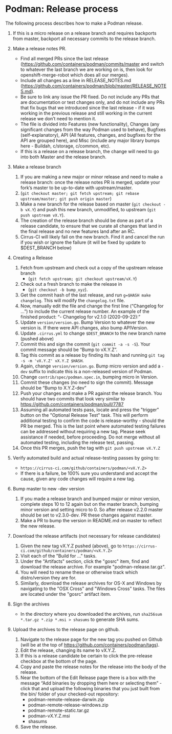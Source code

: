 # Podman: Release process

The following process describes how to make a Podman release.


1. If this is a micro release on a release branch and requires backports from master,
   backport all necessary commits to the release branch.
1. Make a release notes PR.
   * Find all merged PRs since the last release (https://github.com/containers/podman/commits/master
   and switch to whatever the last branch we are working on is, then look for openshift-merge-robot which does
   all our merges).
   * Include all changes as a line in RELEASE_NOTES.md (https://github.com/containers/podman/blob/master/RELEASE_NOTES.md).
   * Be sure to link any issue the PR fixed. Do not include any PRs that are documentation or test changes only,
   and do not include any PRs that fix bugs that we introduced since the last release - if it was working in the
   previous release and still working in the current release we don’t need to mention it.
   * The file is divided into Features (new functionality), Changes (any significant changes from the way Podman used to behave),
   Bugfixes (self-explanatory), API (All features, changes, and bugfixes for the API are grouped here), and
   Misc (include any major library bumps here - Buildah, c/storage, c/common, etc).
   * If this is a release on a release branch, the change will need to go into both Master and the release branch.
1. Make a release branch
   1. If you are making a new major or minor release and need to make a release branch: once the release notes PR is merged,
   update your fork’s master to be up-to-date with upstream/master.
   1. (`git checkout master; git fetch upstream; git rebase upstream/master; git push origin master`)
   1. Make a new branch for the release based on master (`git checkout -b vX.Y`) and push this new branch, unmodified,
   to upstream (`git push upstream vX.Y`).
   1. The creation of the release branch should be done as part of a release
   candidate, to ensure that we curate all changes that land in the final release and no new features land after an RC.
   1. Cirrus-CI will likely fail on the new branch. Find it and cancel the run if you wish or ignore the failure
   (it will be fixed by update to $DEST_BRANCH below)
1. Creating a Release
   1. Fetch from upstream and check out a copy of the upstream release branch
      * (`git fetch upstream; git checkout upstream/vX.Y`)
   1. Check out a fresh branch to make the release in
      * (`git checkout -b bump_xyz`).
   1. Get the commit hash of the last release, and run `g=$HASH make changelog`. This will modify the `changelog.txt` file.
   1. Now, manually edit the file and change the first line (“Changelog for …”) to include the current release number.
      An example of the finished product: “- Changelog for v2.1.0 (2020-09-22):”
   1. Update `version/version.go`. Bump Version to whatever the new version is. If there were API changes, also
      bump APIVersion.
   1. Update `.cirrus.yml` to change `$DEST_BRANCH` to the new branch name (pushed above)
   1. Commit this and sign the commit (`git commit -a -s -S`). Your commit message should be “Bump to vX.Y.Z”.
   1. Tag this commit as a release by finding its hash and running `git tag -s -m 'vX.Y.Z' vX.Y.Z $HASH`.
   1. Again, change `version/version.go`. Bump micro version and add a `-dev` suffix to indicate this is a
      non-released version of Podman.
   1. Change `contrib/spec/podman.spec.in`, bumping micro in Version.
   1. Commit these changes (no need to sign the commit). Message should be “Bump to X.Y.Z-dev”
   1. Push your changes and make a PR against the release branch. You should have two commits that look very
      similar to https://github.com/containers/podman/pull/7787
   1. Assuming all automated tests pass, locate and press the "trigger" button on the "Optional Release Test" task.
      This will perform additional testing to confirm the code is release-worthy - should the PR be merged.
      This is the last point where automated testing failures can be addressed without requiring a new tag.
      Please seek assistance if needed, before proceeding. Do not merge without all automated testing, including
      the release test, passing.
   1. Once this PR merges, push the tag with `git push upstream vX.Y.Z`

1. Verify automated build and actual release-testing passes by going to:
   * `https://cirrus-ci.com/github/containers/podman/<vX.Y.Z>`
   * If there is a failure, be 100% sure you understand and accept the cause, given any code changes will require a new tag.

1. Bump master to new -dev version
   1. If you made a release branch and bumped major or minor version, complete steps 10 to 12 again but on the master
      branch, bumping minor version and setting micro to 0. So after release v2.2.0 master should be set to
      v2.3.0-dev. PR these changes against master.
   1. Make a PR to bump the version in README.md on master to reflect the new release.
1. Download the release artifacts (not necessary for release candidates)
   1. Given the new tag vX.Y.Z pushed (above), go to `https://cirrus-ci.com/github/containers/podman/<vX.Y.Z>`
   1. Visit each of the "Build for ..." tasks.
   1. Under the "Artifacts" section, click the "gosrc" item, find and download the release archive. For example
      "podman-release.tar.gz".
   1. You will need to rename these or otherwise track which distro/version they are for.
   1. Similarly, download the release archives for OS-X and Windows by navigating to the "OSX Cross" and
   "Windows Cross" tasks.  The files are located under the "gosrc" artifact item.
1. Sign the archives
   * In the directory where you downloaded the archives, run `sha256sum *.tar.gz *.zip *.msi > shasums` to generate SHA sums.
1. Upload the archives to the release page on github.
   1. Navigate to the release page for the new tag you pushed on Github (will be at the top of
   https://github.com/containers/podman/tags).
   1. Edit the release, changing its name to vX.Y.Z.
   1. If this is a release candidate be certain to click the pre-release checkbox at the bottom of the page.
   1. Copy and paste the release notes for the release into the body of the release.
   1. Near the bottom of the Edit Release page there is a box with the message “Add binaries by dropping them here or selecting them” -
   click that and upload the following binaries that you just built from the bin/ folder of your checked-out
   repository:
      * podman-remote-release-darwin.zip
      * podman-remote-release-windows.zip
      * podman-remote-static.tar.gz
      * podman-vX.Y.Z.msi
      * shasums
   1. Save the release.
